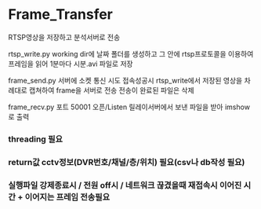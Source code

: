 # Frame_Transfer
RTSP영상을 저장하고 분석서버로 전송

rtsp_write.py
working dir에 날짜 폴더를 생성하고 그 안에
rtsp프로토콜을 이용하여 프레임을 읽어 1분마다 시분.avi 파일로 저장

frame_send.py
서버에 소켓 통신 시도
접속성공시
rtsp_write에서 저장된 영상을 차례대로 캡쳐하여 frame을 서버로 전송
전송이 완료된 파일은 삭제

frame_recv.py
포트 50001 오픈/Listen
릴레이서버에서 보낸 파일을 받아 imshow로 출력


### threading 필요
### return값 cctv정보(DVR번호/채널/층/위치) 필요(csv나 db작성 필요)
### 실행파일 강제종료시 / 전원 off시 / 네트워크 끊겼을때 재접속시 이어진 시간 + 이어지는 프레임 전송필요
